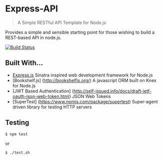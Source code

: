 Express-API
===========

> A Simple RESTful API Template for Node.js

Provides a simple and sensible starting point for those wishing to build a REST-based API in node.js.

[![Build Status](https://travis-ci.org/failpunk/express-api.svg?branch=master)](https://travis-ci.org/failpunk/express-api.svg?branch=master)

Built With...
-------------
- [Express.js](http://expressjs.com/) Sinatra inspired web development framework for Node.js
- [Bookshelf.js] (http://bookshelfjs.org/) A javascript ORM built on Knex for Node.js
- [JWT Based Authentication] (http://self-issued.info/docs/draft-ietf-oauth-json-web-token.html) JSON Web Tokens
- [SuperTest] (https://www.npmjs.com/package/supertest) Super-agent driven library for testing HTTP servers

Testing
-------

```
$ npm test
```

or 

```
$ ./test.sh
```
